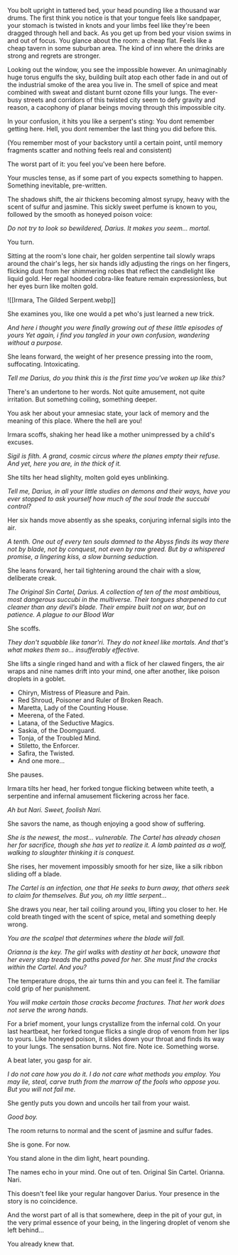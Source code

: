 You bolt upright in tattered bed, your head pounding like a thousand war drums. The first think you notice is that your tongue feels like sandpaper, your stomach is twisted in knots and your limbs feel like they're been dragged through hell and back. 
As you get up from bed your vision swims in and out of focus. You glance about the room: a cheap flat. Feels like a cheap tavern in some suburban area. The kind of inn where the drinks are strong and regrets are stronger.

Looking out the window, you see the impossible however. An unimaginably huge torus engulfs the sky, building built atop each other fade in and out of the industrial smoke of the area you live in. The smell of spice and meat combined with sweat and distant burnt ozone fills your lungs. The ever-busy streets and corridors of this twisted city seem to defy gravity and reason, a cacophony of planar beings moving through this impossible city.

In your confusion, it hits you like a serpent's sting:
You dont remember getting here.
Hell, you dont remember the last thing you did before this.

(You remember most of your backstory until a certain point, until memory fragments scatter and nothing feels real and consistent)

The worst part of it: you feel you've been here before.

Your muscles tense, as if some part of you expects something to happen. Something inevitable, pre-written.

The shadows shift, the air thickens becoming almost syrupy, heavy with the scent of sulfur and jasmine. This sickly sweet perfume is known to you, followed by the smooth as honeyed poison voice:

*Do not try to look so bewildered, Darius. It makes you seem... mortal.*

You turn.

Sitting at the room's lone chair, her golden serpentine tail slowly wraps around the chair's legs, her six hands idly adjusting the rings on her fingers, flicking dust from her shimmering robes that reflect the candlelight like liquid gold. 
Her regal hooded cobra-like feature remain expressionless, but her eyes burn like molten gold.

![[Irmara, The Gilded Serpent.webp]]

She examines you, like one would a pet who's just learned a new trick.

*And here i thought you were finally growing out of these little episodes of yours
Yet again, i find you tangled in your own confusion, wandering without a purpose.*

She leans forward, the weight of her presence pressing into the room, suffocating. Intoxicating. 

*Tell me Darius, do you think this is the first time you've woken up like this?*

There's an undertone to her words. Not quite amusement, not quite irritation. But something coiling, something deeper. 

You ask her about your amnesiac state, your lack of memory and the meaning of this place. Where the hell are you!

Irmara scoffs, shaking her head like a mother unimpressed by a child's excuses.

*Sigil is filth. A grand, cosmic circus where the planes empty their refuse. And yet, here you are, in the thick of it.*

She tilts her head slighlty, molten gold eyes unblinking.

*Tell me, Darius, in all your little studies on demons and their ways, have you ever stopped to ask yourself how much of the soul trade the succubi control?*

Her six hands move absently as she speaks, conjuring infernal sigils into the air.

*A tenth.
One out of every ten souls damned to the Abyss finds its way there not by blade, not by conquest, not even by raw greed. But by a whispered promise, a lingering kiss, a slow burning seduction.*

She leans forward, her tail tightening around the chair with a slow, deliberate creak.

*The Original Sin Cartel, Darius. A collection of ten of the most ambitious, most dangerous succubi in the multiverse. Their tongues sharpened to cut cleaner than any devil’s blade. Their empire built not on war, but on patience. A plague to our Blood War*

She scoffs.

*They don't squabble like tanar'ri. They do not kneel like mortals. And that's what makes them so... insufferably effective.*

She lifts a single ringed hand and with a flick of her clawed fingers, the air wraps and nine names drift into your mind, one after another, like poison droplets in a goblet.

- Chiryn, Mistress of Pleasure and Pain.
- Red Shroud, Poisoner and Ruler of Broken Reach.
- Maretta, Lady of the Counting House.
- Meerena, of the Fated.
- Latana, of the Seductive Magics.
- Saskia, of the Doomguard.
- Tonja, of the Troubled Mind.
- Stiletto, the Enforcer.
- Safira, the Twisted.
- And one more…

She pauses.

Irmara tilts her head, her forked tongue flicking between white teeth, a serpentine and infernal amusement flickering across her face.

*Ah but Nari. Sweet, foolish Nari.*

She savors the name, as though enjoying a good show of suffering.

*She is the newest, the most… vulnerable. The Cartel has already chosen her for sacrifice, though she has yet to realize it. A lamb painted as a wolf, walking to slaughter thinking it is conquest.*

She rises, her movement impossibly smooth for her size, like a silk ribbon sliding off a blade.

*The Cartel is an infection, one that He seeks to burn away, that others seek to claim for themselves. But you, oh my little serpent...*

She draws you near, her tail coiling around you, lifting you closer to her. He cold breath tinged with the scent of spice, metal and something deeply wrong. 

*You are the scalpel that determines where the blade will fall.*

*Orianna is the key. The girl walks with destiny at her back, unaware that her every step treads the paths paved for her. She must find the cracks within the Cartel. And you?*

The temperature drops, the air turns thin and you can feel it. The familiar cold grip of her punishment. 

*You will make certain those cracks become fractures. That her work does not serve the wrong hands.*

For a brief moment, your lungs crystallize from the infernal cold.
On your last heartbeat, her forked tongue flicks a single drop of venom from her lips to yours.
Like honeyed poison, it slides down your throat and finds its way to your lungs.
The sensation burns.
Not fire. Note ice. Something worse.

A beat later, you gasp for air.

*I do not care how you do it. I do not care what methods you employ. You may lie, steal, carve truth from the marrow of the fools who oppose you. But you will not fail me.*

She gently puts you down and uncoils her tail from your waist. 

*Good boy.*

The room returns to normal and the scent of jasmine and sulfur fades. 

She is gone. For now. 

You stand alone in the dim light, heart pounding.

The names echo in your mind.
One out of ten.
Original Sin Cartel.
Orianna.
Nari.

This doesn't feel like your regular hangover Darius. Your presence in the story is no coincidence. 

And the worst part of all is that somewhere, deep in the pit of your gut, in the very primal essence of your being, in the lingering droplet of venom she left behind...

You already knew that. 